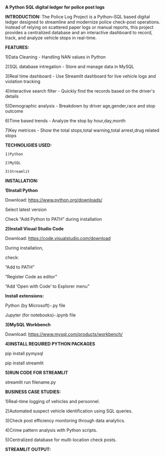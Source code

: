 **A Python SQL digital ledger for police post logs**

**INTRODUCTION:**
  The Police Log Project is a Python–SQL based digital ledger designed to streamline and modernize police check-post operations. Instead of relying on scattered paper logs or manual reports, this project provides a centralized database and an interactive dashboard to record, track, and analyze vehicle stops in real-time.

**FEATURES:**

  1)Data Cleaning - Handling NAN values in Python
  
  2)SQL database intregation - Store and manage data in MySQL
  
  3)Real time dashboard - Use Streamlit dashboard for live vehicle logs and violation tracking
  
  4)Interactive search filter - Quickly find the records based on the driver's details
  
  5)Demographic analysis - Breakdown by driver age,gender,race and stop outcome
  
  6)Time based trends - Analyze the stop by hour,day,month
  
  7)Key metrices - Show the total stops,total warning,total arrest,drug related stops

**TECHNOLIGIES USED:**

    1)Python
    
    2)MySQL
    
    3)Streamlit

**INSTALLATION:**

  **1)Install Python**
  
  Download: https://www.python.org/downloads/
  
  Select latest version 
  
  Check “Add Python to PATH” during installation

  **2️)Install Visual Studio Code**
  
  Download: https://code.visualstudio.com/download
  
  During installation, 
  
  check:
  
  “Add to PATH”
  
  “Register Code as editor”
  
  “Add ‘Open with Code’ to Explorer menu”
  
  **Install extensions:**
  
  Python (by Microsoft)-.py file
  
  Jupyter (for notebooks)-.ipynb file 

  **3)MySQL Workbench**
  
  Download: https://www.mysql.com/products/workbench/

  **4)INSTALL REQUIRED PYTHON PACKAGES**
  
  pip install pymysql
  
  pip install streamlit

  **5)RUN CODE FOR STREAMLIT**
  
  streamlit run filename.py

**BUSINESS CASE STUDIES:**

  1)Real-time logging of vehicles and personnel.
  
  2)Automated suspect vehicle identification using SQL queries.
  
  3)Check post efficiency monitoring through data analytics.
  
  4)Crime pattern analysis with Python scripts.
  
  5)Centralized database for multi-location check posts.

 **STREAMLIT OUTPUT:**
 
 


  

  

  
  

